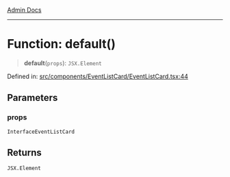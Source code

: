 [Admin Docs](/)

***

# Function: default()

> **default**(`props`): `JSX.Element`

Defined in: [src/components/EventListCard/EventListCard.tsx:44](https://github.com/PalisadoesFoundation/talawa-admin/blob/main/src/components/EventListCard/EventListCard.tsx#L44)

## Parameters

### props

`InterfaceEventListCard`

## Returns

`JSX.Element`
